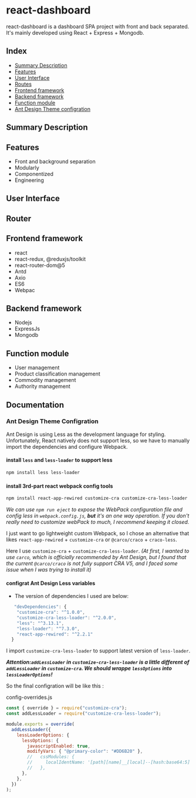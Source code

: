 # react-dashboard

react-dashboard is a dashboard SPA project with front and back separated. It's mainly developed using React + Express + Mongodb.

## Index
- [Summary Description](#Summary-Description)
- [Features](#Features)
- [User Interface ](#User-Interface )
- [Routes](#Routes)
- [Frontend framework](#Frontend-framework)
- [Backend framework](#Backend-framework)
- [Function module](#Function-module)
- [Ant Design Theme configration](#ant-design-theme-configration)




##  Summary Description

## Features

- Front and background separation
- Modularly
- Componentized
- Engineering

## User Interface 


## Router 

## Frontend framework

- react
- react-redux, @reduxjs/toolkit
- react-router-dom@5
- Antd
- Axio
- ES6
- Webpac

## Backend framework

- Nodejs
- ExpressJs
- Mongodb

## Function module

- User management
- Product classification management
- Commodity management
- Authority management

## Documentation
### Ant Design Theme Configration

Ant Design is using Less as the development language for styling. 
Unfortunately, React natively does not support less, so we have to manually import the dependencies and configure Webpack.

#### install `less` and `less-loader` to support less

```bash
npm install less less-loader
```

#### install 3rd-part react webpack config tools

```bash
npm install react-app-rewired customize-cra customize-cra-less-loader
```

*We can use `npm run eject`  to expose the WebPack configuration file and config less in `webpack.config.js`, **but** it's an one way operation. If you don't really need to customize webPack to much, I recommend keeping it closed.*

I just want to go lightweight custom Webpack, so I chose an alternative that likes  `react-app-rewired` + `customize-cra` or `@carco/craco` + `craco-less`.

Here I use `customize-cra` + `customize-cra-less-loader`.
*(At first, I wanted to use `carco`, which is officially recommended by Ant Design, but I found that the current `@carco/craco` is not fully support CRA V5, and I faced some issue when I was trying to install it)*

#### configrat Ant Design Less variables

 - The version of dependencies I used are below:

```js
   "devDependencies": {
    "customize-cra": "^1.0.0",
    "customize-cra-less-loader": "^2.0.0",
    "less": "^3.13.1",
    "less-loader": "^7.3.0",
    "react-app-rewired": "^2.2.1"
  }
```
I import `customize-cra-less-loader` to support latest version of `less-loader`.

***Attention:`addLessLoader` in `customize-cra-less-loader` is a little different of `addLessLoader` in `customize-cra`. We should wrappe `lessOptions` into `lessLoaderOptions`!***

So the final configration will be like this :

config-overrides.js
```js
const { override } = require("customize-cra");
const addLessLoader = require("customize-cra-less-loader");

module.exports = override(
  addLessLoader({
    lessLoaderOptions: {
      lessOptions: {
        javascriptEnabled: true,
        modifyVars: { "@primary-color": "#DD6B20" },
        //   cssModules: {
        //     localIdentName: '[path][name]__[local]--[hash:base64:5]',
        //   },
      },
    },
  })
);
```
